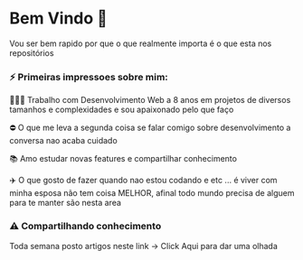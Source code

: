 # Bem Vindo 👋

Vou ser bem rapido por que o que realmente importa é o que esta nos repositórios



### ⚡ Primeiras impressoes sobre mim:

  👨🏻‍💻 Trabalho com Desenvolvimento Web a 8 anos em projetos de diversos tamanhos e complexidades e sou apaixonado pelo que faço

  ⛔️ O que me leva a segunda coisa se falar comigo sobre desenvolvimento a conversa nao acaba cuidado 

  📚 Amo estudar novas features e compartilhar conhecimento
  
  ✈️ O que gosto de fazer quando nao estou codando e etc ... é viver com minha esposa não tem coisa MELHOR, afinal todo mundo precisa de alguem para te manter são nesta area 



### ⚠️ Compartilhando conhecimento  

  Toda semana posto artigos neste link -> <link href="Link.com">Click Aqui para dar uma olhada</link>

<!--
**LeonardoGonSantos/LeonardoGonSantos** is a ✨ _special_ ✨ repository because its `README.md` (this file) appears on your GitHub profile.

Here are some ideas to get you started:

-  I’m currently working on ...
- 🌱 I’m currently learning ...
- 👯 I’m looking to collaborate on ...
- 🤔 I’m looking for help with ...
- 💬 Ask me about ...
- 📫 How to reach me: ...
- 😄 Pronouns: ...
- rFun fact: ...
-->

